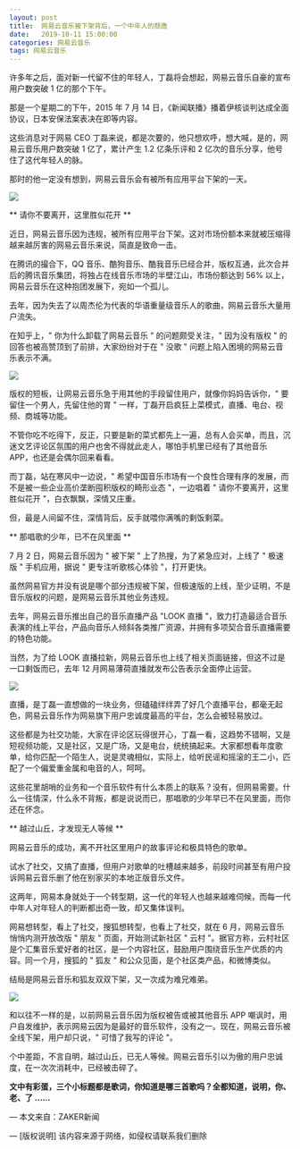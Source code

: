 ```yaml
---
layout: post
title:  网易云音乐被下架背后，一个中年人的颓唐
date:   2019-10-11 15:00:00
categories: 网易云音乐
tags: 网易云音乐
---
```


许多年之后，面对新一代留不住的年轻人，丁磊将会想起，网易云音乐自豪的宣布用户数突破 1 亿的那个下午。

那是一个星期二的下午，2015 年 7 月 14 日，《新闻联播》播着伊核谈判达成全面协议，日本安保法案表决在即等内容。

这些消息对于网易 CEO 丁磊来说，都是次要的，他只想欢呼，想大喊，是的，网易云音乐用户数突破 1 亿了，累计产生 1.2 亿条乐评和 2 亿次的音乐分享，他号住了这代年轻人的脉。

那时的他一定没有想到，网易云音乐会有被所有应用平台下架的一天。

![](http://ww1.sinaimg.cn/large/93722188gy1g7uabv582oj20dz083q3j.jpg)

** 请你不要离开，这里胜似花开 **

近日，网易云音乐因为违规，被所有应用平台下架。这对市场份额本来就被压缩得越来越厉害的网易云音乐来说，简直是致命一击。

在腾讯的撮合下，QQ 音乐、酷狗音乐、酷我音乐已经合并，版权互通，此次合并后的腾讯音乐集团，将独占在线音乐市场的半壁江山，市场份额达到 56% 以上，网易云音乐在这种抱团发展下，宛如一个孤儿。

去年，因为失去了以周杰伦为代表的华语重量级音乐人的歌曲，网易云音乐大量用户流失。

在知乎上，" 你为什么卸载了网易云音乐 " 的问题颇受关注，" 因为没有版权 " 的回答也被高赞顶到了前排，大家纷纷对于在 " 没歌 " 问题上陷入困境的网易云音乐表示不满。

![](http://ww1.sinaimg.cn/large/93722188gy1g7uadv59g4j20hs0a0wfr.jpg)

版权的短板，让网易云音乐急于用其他的手段留住用户，就像你妈妈告诉你，" 要留住一个男人，先留住他的胃 " 一样，丁磊开启疯狂上菜模式，直播、电台、视频、商城等功能。

不管你吃不吃得下，反正，只要是新的菜式都先上一遍，总有人会买单，而且，沉迷文艺评论区氛围的用户也舍不得就此走人，哪怕手机里已经有了其他音乐 APP，也还是会偶尔回来看看。

而丁磊，站在寒风中一边说，" 希望中国音乐市场有一个良性合理有序的发展，而不是被一些企业高价垄断囤积版权的畸形业态 "，一边唱着 " 请你不要离开，这里胜似花开 "，白衣飘飘，深情又庄重。

但，最是人间留不住，深情背后，反手就喂你满嘴的剩饭剩菜。

** 那唱歌的少年，已不在风里面 **

7 月 2 日，网易云音乐因为 " 被下架 " 上了热搜，为了紧急应对，上线了 " 极速版 " 手机应用，据说 " 更专注听歌核心体验 "，打开更快。

虽然网易官方并没有说是哪个部分违规被下架，但极速版的上线，至少证明，不是音乐版权的问题，是网易云音乐其他业务违规。

去年，网易云音乐推出自己的音乐直播产品 "LOOK 直播 "，致力打造最适合音乐表演的线上平台，产品向音乐人倾斜各类推广资源，并拥有多项契合音乐直播需要的特色功能。

当然，为了给 LOOK 直播拉新，网易云音乐也上线了相关页面链接，但这不过是一口剩饭而已，去年 12 月网易薄荷直播就发布公告表示全面停止运营。

![](http://ww1.sinaimg.cn/large/93722188gy1g7uaeafjtcj20fo0afjt0.jpg)

直播，是丁磊一直想做的一块业务，但磕磕绊绊弄了好几个直播平台，都毫无起色，网易云音乐作为网易旗下用户忠诚度最高的平台，怎么会被轻易放过。

这些都是为社交功能，大家在评论区玩得很开心，丁磊一看，这趋势不错啊，又是短视频功能，又是社区，又是广场，又是电台，统统搞起来。大家都想看年度歌单，给你匹配一个陌生人，说是灵魂相似，实际上，给听民谣和摇滚的王二小，匹配了一个偏爱重金属和电音的人，呵呵。

这些花里胡哨的业务和一个音乐软件有什么本质上的联系？没有，但网易需要。什么一往情深，什么永不背叛，都是说说而已，那唱歌的少年早已不在风里面，而你还在怀念。

** 越过山丘，才发现无人等候 **

网易云音乐的成功，离不开社区里用户的故事评论和极具特色的歌单。

试水了社交，又搞了直播，但用户对歌单的吐槽越来越多，前段时间甚至有用户投诉网易云音乐删了他在别家买的本地正版音乐文件。

这两年，网易本身就处于一个转型期，这一代的年轻人也越来越难伺候，而每一代中年人对年轻人的判断都出奇一致，却又集体误判。

网易想转型，看上了社交，搜狐想转型，也看上了社交，就在 6 月，网易云音乐悄悄内测开放改版 " 朋友 " 页面，开始测试新社区 " 云村 "。据官方称，云村社区是个汇集音乐爱好者的社区，是一个内容社区，鼓励用户围绕音乐生产优质的内容。同一个月，搜狐的 " 狐友 " 和公众见面，是个社区类产品，和微博类似。

结局是网易云音乐和狐友双双下架，又一次成为难兄难弟。

![](http://ww1.sinaimg.cn/large/93722188gy1g7uaetcg5sj20hs0a0wf8.jpg)

和以往不一样的是，以前网易云音乐因为版权被告或被其他音乐 APP 嘲讽时，用户自发维护，表示网易云因为是最好的音乐软件，没有之一。现在，网易云音乐被全线下架，用户却只说，" 可惜了我写的评论 "。

个中差距，不言自明，越过山丘，已无人等候。网易云音乐引以为傲的用户忠诚度，在一次次消耗中，已经被击碎了。

**文中有彩蛋，三个小标题都是歌词，你知道是哪三首歌吗？全都知道，说明，你、老、了 ……**



— 本文来自：ZAKER新闻

— [版权说明] 该内容来源于网络，如侵权请联系我们删除
